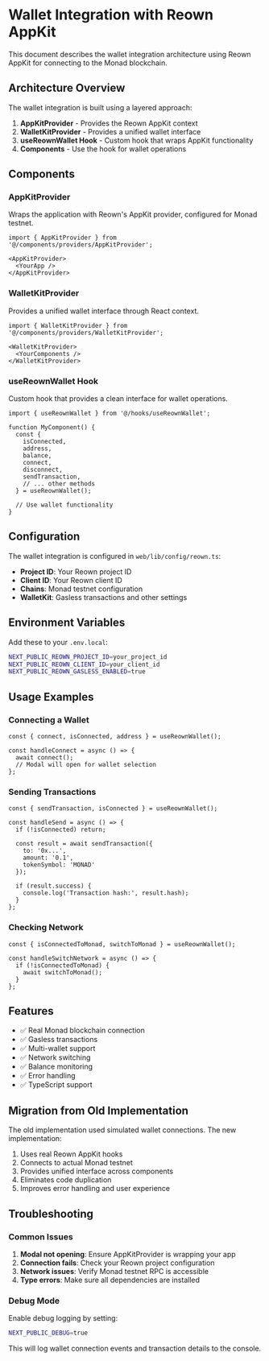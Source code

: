 # Wallet Integration with Reown AppKit

This document describes the wallet integration architecture using Reown AppKit for connecting to the Monad blockchain.

## Architecture Overview

The wallet integration is built using a layered approach:

1. **AppKitProvider** - Provides the Reown AppKit context
2. **WalletKitProvider** - Provides a unified wallet interface
3. **useReownWallet Hook** - Custom hook that wraps AppKit functionality
4. **Components** - Use the hook for wallet operations

## Components

### AppKitProvider
Wraps the application with Reown's AppKit provider, configured for Monad testnet.

```tsx
import { AppKitProvider } from '@/components/providers/AppKitProvider';

<AppKitProvider>
  <YourApp />
</AppKitProvider>
```

### WalletKitProvider
Provides a unified wallet interface through React context.

```tsx
import { WalletKitProvider } from '@/components/providers/WalletKitProvider';

<WalletKitProvider>
  <YourComponents />
</WalletKitProvider>
```

### useReownWallet Hook
Custom hook that provides a clean interface for wallet operations.

```tsx
import { useReownWallet } from '@/hooks/useReownWallet';

function MyComponent() {
  const {
    isConnected,
    address,
    balance,
    connect,
    disconnect,
    sendTransaction,
    // ... other methods
  } = useReownWallet();
  
  // Use wallet functionality
}
```

## Configuration

The wallet integration is configured in `web/lib/config/reown.ts`:

- **Project ID**: Your Reown project ID
- **Client ID**: Your Reown client ID
- **Chains**: Monad testnet configuration
- **WalletKit**: Gasless transactions and other settings

## Environment Variables

Add these to your `.env.local`:

```bash
NEXT_PUBLIC_REOWN_PROJECT_ID=your_project_id
NEXT_PUBLIC_REOWN_CLIENT_ID=your_client_id
NEXT_PUBLIC_REOWN_GASLESS_ENABLED=true
```

## Usage Examples

### Connecting a Wallet

```tsx
const { connect, isConnected, address } = useReownWallet();

const handleConnect = async () => {
  await connect();
  // Modal will open for wallet selection
};
```

### Sending Transactions

```tsx
const { sendTransaction, isConnected } = useReownWallet();

const handleSend = async () => {
  if (!isConnected) return;
  
  const result = await sendTransaction({
    to: '0x...',
    amount: '0.1',
    tokenSymbol: 'MONAD'
  });
  
  if (result.success) {
    console.log('Transaction hash:', result.hash);
  }
};
```

### Checking Network

```tsx
const { isConnectedToMonad, switchToMonad } = useReownWallet();

const handleSwitchNetwork = async () => {
  if (!isConnectedToMonad) {
    await switchToMonad();
  }
};
```

## Features

- ✅ Real Monad blockchain connection
- ✅ Gasless transactions
- ✅ Multi-wallet support
- ✅ Network switching
- ✅ Balance monitoring
- ✅ Error handling
- ✅ TypeScript support

## Migration from Old Implementation

The old implementation used simulated wallet connections. The new implementation:

1. Uses real Reown AppKit hooks
2. Connects to actual Monad testnet
3. Provides unified interface across components
4. Eliminates code duplication
5. Improves error handling and user experience

## Troubleshooting

### Common Issues

1. **Modal not opening**: Ensure AppKitProvider is wrapping your app
2. **Connection fails**: Check your Reown project configuration
3. **Network issues**: Verify Monad testnet RPC is accessible
4. **Type errors**: Make sure all dependencies are installed

### Debug Mode

Enable debug logging by setting:

```bash
NEXT_PUBLIC_DEBUG=true
```

This will log wallet connection events and transaction details to the console.
